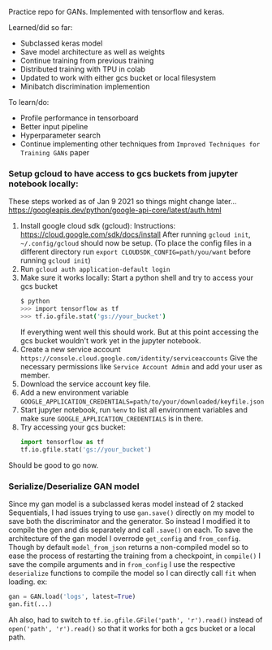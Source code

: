 Practice repo for GANs.
Implemented with tensorflow and keras.

Learned/did so far:
- Subclassed keras model
- Save model architecture as well as weights
- Continue training from previous training
- Distributed training with TPU in colab
- Updated to work with either gcs bucket or local filesystem
- Minibatch discrimination implemention

To learn/do:
- Profile performance in tensorboard
- Better input pipeline
- Hyperparameter search
- Continue implementing other techniques from `Improved Techniques for Training GANs` paper

### Setup gcloud to have access to gcs buckets from jupyter notebook locally:
These steps worked as of Jan 9 2021 so things might change later...
https://googleapis.dev/python/google-api-core/latest/auth.html

1. Install google cloud sdk (gcloud):
    Instructions: https://cloud.google.com/sdk/docs/install
    After running `gcloud init`, `~/.config/gcloud` should now be setup.
    (To place the config files in a different directory run `export CLOUDSDK_CONFIG=path/you/want` before running `gcloud init`)
2. Run `gcloud auth application-default login`
3. Make sure it works locally:
    Start a python shell and try to access your gcs bucket
    ```bash
    $ python
    >>> import tensorflow as tf
    >>> tf.io.gfile.stat('gs://your_bucket')
    ```
    If everything went well this should work.
    But at this point accessing the gcs bucket wouldn't work yet in the jupyter notebook.
4. Create a new service account `https://console.cloud.google.com/identity/serviceaccounts`
    Give the necessary permissions like `Service Account Admin` and add your user as member.
5. Download the service account key file.
6. Add a new environment variable `GOOGLE_APPLICATION_CREDENTIALS=path/to/your/downloaded/keyfile.json`
7. Start jupyter notebook, run `%env` to list all environment variables and make sure `GOOGLE_APPLICATION_CREDENTIALS` is in there.
8. Try accessing your gcs bucket:
    ```python
    import tensorflow as tf
    tf.io.gfile.stat('gs://your_bucket')
    ```
Should be good to go now.

### Serialize/Deserialize GAN model

Since my gan model is a subclassed keras model instead of 2 stacked Sequentials, I had issues trying to use `gan.save()` directly on my model to save both the discriminator and
the generator. So instead I modified it to compile the gen and dis separately and call `.save()` on each. To save the architecture of the gan model I overrode `get_config` and `from_config`. Though by default `model_from_json` returns a non-compiled model so to ease the process of restarting the training from a checkpoint, in `compile()` I save the compile arguments and in `from_config` I use the respective `deserialize` functions to compile the model so I can directly call `fit` when loading.
ex:
```python
gan = GAN.load('logs', latest=True)
gan.fit(...)
```
Ah also, had to switch to `tf.io.gfile.GFile('path', 'r').read()` instead of `open('path', 'r').read()` so that it works for both a gcs bucket or a local path. 